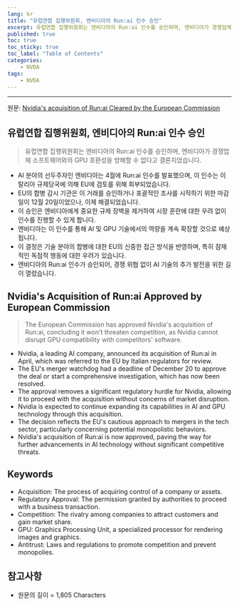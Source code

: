```yaml
---
lang: kr
title: "유럽연합 집행위원회, 엔비디아의 Run:ai 인수 승인"
excerpt: 유럽연합 집행위원회는 엔비디아의 Run:ai 인수를 승인하며, 엔비디아가 경쟁업체 소프트웨어와의 GPU 호환성을 방해할 수 없다고 결론지었습니다.
published: true
toc: true
toc_sticky: true
toc_label: "Table of Contents"
categories:
    - NVDA
tags:
    - NVDA
---
```


---

  원문: [Nvidia's acquisition of Run:ai Cleared by the European Commission](https://www.investing.com/news/stock-market-news/nvidias-acquisition-of-runai-cleared-by-the-european-commission-93CH-3784301)

## 유럽연합 집행위원회, 엔비디아의 Run:ai 인수 승인

> 유럽연합 집행위원회는 엔비디아의 Run:ai 인수를 승인하며, 엔비디아가 경쟁업체 소프트웨어와의 GPU 호환성을 방해할 수 없다고 결론지었습니다.


- AI 분야의 선두주자인 엔비디아는 4월에 Run:ai 인수를 발표했으며, 이 인수는 이탈리아 규제당국에 의해 EU에 검토를 위해 회부되었습니다.
- EU의 합병 감시 기관은 이 거래를 승인하거나 포괄적인 조사를 시작하기 위한 마감일이 12월 20일이었으나, 이제 해결되었습니다.
- 이 승인은 엔비디아에게 중요한 규제 장벽을 제거하여 시장 혼란에 대한 우려 없이 인수를 진행할 수 있게 합니다.
- 엔비디아는 이 인수를 통해 AI 및 GPU 기술에서의 역량을 계속 확장할 것으로 예상됩니다.
- 이 결정은 기술 분야의 합병에 대한 EU의 신중한 접근 방식을 반영하며, 특히 잠재적인 독점적 행동에 대한 우려가 있습니다.
- 엔비디아의 Run:ai 인수가 승인되어, 경쟁 위협 없이 AI 기술의 추가 발전을 위한 길이 열렸습니다.

## Nvidia's Acquisition of Run:ai Approved by European Commission

> The European Commission has approved Nvidia's acquisition of Run:ai, concluding it won't threaten competition, as Nvidia cannot disrupt GPU compatibility with competitors' software.


- Nvidia, a leading AI company, announced its acquisition of Run:ai in April, which was referred to the EU by Italian regulators for review.
- The EU's merger watchdog had a deadline of December 20 to approve the deal or start a comprehensive investigation, which has now been resolved.
- The approval removes a significant regulatory hurdle for Nvidia, allowing it to proceed with the acquisition without concerns of market disruption.
- Nvidia is expected to continue expanding its capabilities in AI and GPU technology through this acquisition.
- The decision reflects the EU's cautious approach to mergers in the tech sector, particularly concerning potential monopolistic behaviors.
- Nvidia's acquisition of Run:ai is now approved, paving the way for further advancements in AI technology without significant competitive threats.

## Keywords

- Acquisition: The process of acquiring control of a company or assets.
- Regulatory Approval: The permission granted by authorities to proceed with a business transaction.
- Competition: The rivalry among companies to attract customers and gain market share.
- GPU: Graphics Processing Unit, a specialized processor for rendering images and graphics.
- Antitrust: Laws and regulations to promote competition and prevent monopolies.

## 참고사항

- 원문의 길이 = 1,805 Characters

